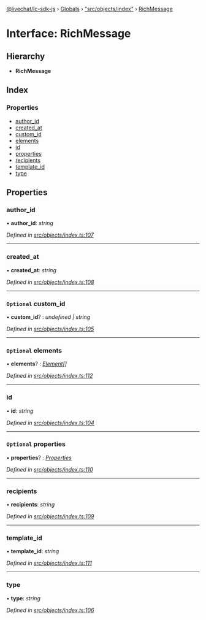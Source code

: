 [@livechat/lc-sdk-js](../README.md) › [Globals](../globals.md) › ["src/objects/index"](../modules/_src_objects_index_.md) › [RichMessage](_src_objects_index_.richmessage.md)

# Interface: RichMessage

## Hierarchy

* **RichMessage**

## Index

### Properties

* [author_id](_src_objects_index_.richmessage.md#author_id)
* [created_at](_src_objects_index_.richmessage.md#created_at)
* [custom_id](_src_objects_index_.richmessage.md#optional-custom_id)
* [elements](_src_objects_index_.richmessage.md#optional-elements)
* [id](_src_objects_index_.richmessage.md#id)
* [properties](_src_objects_index_.richmessage.md#optional-properties)
* [recipients](_src_objects_index_.richmessage.md#recipients)
* [template_id](_src_objects_index_.richmessage.md#template_id)
* [type](_src_objects_index_.richmessage.md#type)

## Properties

###  author_id

• **author_id**: *string*

*Defined in [src/objects/index.ts:107](https://github.com/livechat/lc-sdk-js/blob/adb7bb1/src/objects/index.ts#L107)*

___

###  created_at

• **created_at**: *string*

*Defined in [src/objects/index.ts:108](https://github.com/livechat/lc-sdk-js/blob/adb7bb1/src/objects/index.ts#L108)*

___

### `Optional` custom_id

• **custom_id**? : *undefined | string*

*Defined in [src/objects/index.ts:105](https://github.com/livechat/lc-sdk-js/blob/adb7bb1/src/objects/index.ts#L105)*

___

### `Optional` elements

• **elements**? : *[Element](_src_objects_index_.element.md)[]*

*Defined in [src/objects/index.ts:112](https://github.com/livechat/lc-sdk-js/blob/adb7bb1/src/objects/index.ts#L112)*

___

###  id

• **id**: *string*

*Defined in [src/objects/index.ts:104](https://github.com/livechat/lc-sdk-js/blob/adb7bb1/src/objects/index.ts#L104)*

___

### `Optional` properties

• **properties**? : *[Properties](_src_objects_index_.properties.md)*

*Defined in [src/objects/index.ts:110](https://github.com/livechat/lc-sdk-js/blob/adb7bb1/src/objects/index.ts#L110)*

___

###  recipients

• **recipients**: *string*

*Defined in [src/objects/index.ts:109](https://github.com/livechat/lc-sdk-js/blob/adb7bb1/src/objects/index.ts#L109)*

___

###  template_id

• **template_id**: *string*

*Defined in [src/objects/index.ts:111](https://github.com/livechat/lc-sdk-js/blob/adb7bb1/src/objects/index.ts#L111)*

___

###  type

• **type**: *string*

*Defined in [src/objects/index.ts:106](https://github.com/livechat/lc-sdk-js/blob/adb7bb1/src/objects/index.ts#L106)*
